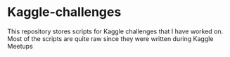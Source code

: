# Kaggle-challenges
This repository stores scripts for Kaggle challenges that I have worked on. Most of the scripts are quite raw since they were written during Kaggle Meetups
